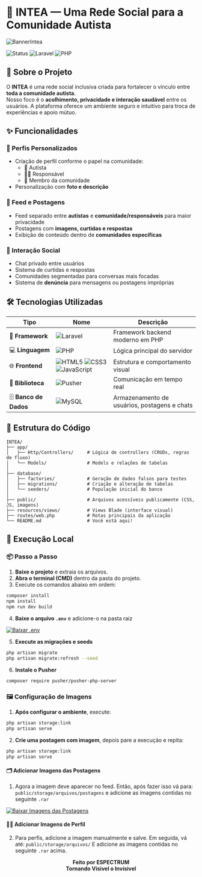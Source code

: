 # 🧩 INTEA — Uma Rede Social para a Comunidade Autista

 ![BannerIntea](https://github.com/user-attachments/assets/8888a18e-bc7f-49f6-a90e-28b43dadf0cb)


![Status](https://img.shields.io/badge/Status-🚧_Em_Desenvolvimento-yellow?style=for-the-badge)
![Laravel](https://img.shields.io/badge/Laravel-v10-FF2D20?style=for-the-badge&logo=laravel&logoColor=white)
![PHP](https://img.shields.io/badge/PHP-8.x-777BB4?style=for-the-badge&logo=php&logoColor=white)

## 💙 Sobre o Projeto  
O **INTEA** é uma rede social inclusiva criada para fortalecer o vínculo entre **toda a comunidade autista**.  
Nosso foco é o **acolhimento, privacidade e interação saudável** entre os usuários. A plataforma oferece um ambiente seguro e intuitivo para troca de experiências e apoio mútuo.

## ✨ Funcionalidades

### 👤 Perfis Personalizados  
- Criação de perfil conforme o papel na comunidade:  
  - 🧠 Autista  
  - 🧍‍♂️ Responsável  
  - 💬 Membro da comunidade  
- Personalização com **foto e descrição**

### 📰 Feed e Postagens  
- Feed separado entre **autistas** e **comunidade/responsáveis** para maior privacidade  
- Postagens com **imagens, curtidas e respostas**  
- Exibição de conteúdo dentro de **comunidades específicas**

### 💬 Interação Social  
- Chat privado entre usuários  
- Sistema de curtidas e respostas  
- Comunidades segmentadas para conversas mais focadas
- Sistema de **denúncia** para mensagens ou postagens impróprias

## 🛠 Tecnologias Utilizadas

| Tipo | Nome | Descrição |
|------|------|------------|
| 🧩 **Framework** | ![Laravel](https://img.shields.io/badge/Laravel-v10-FF2D20?style=flat&logo=laravel&logoColor=white) | Framework backend moderno em PHP |
| 💻 **Linguagem** | ![PHP](https://img.shields.io/badge/PHP-8.x-777BB4?style=flat&logo=php&logoColor=white) | Lógica principal do servidor |
| 🌐 **Frontend** | ![HTML5](https://img.shields.io/badge/HTML5-E34F26?style=flat&logo=html5&logoColor=white) ![CSS3](https://img.shields.io/badge/CSS3-1572B6?style=flat&logo=css3&logoColor=white) ![JavaScript](https://img.shields.io/badge/JavaScript-F7DF1E?style=flat&logo=javascript&logoColor=black) | Estrutura e comportamento visual |
| 🔔 **Biblioteca** | ![Pusher](https://img.shields.io/badge/Pusher-300D4F?style=flat&logo=pusher&logoColor=white) | Comunicação em tempo real |
| 🗄️ **Banco de Dados** | ![MySQL](https://img.shields.io/badge/MySQL-4479A1?style=flat&logo=mysql&logoColor=white) | Armazenamento de usuários, postagens e chats |

## 📁 Estrutura do Código

```plaintext
INTEA/
├── app/
│   ├── Http/Controllers/     # Lógica de controllers (CRUDs, regras de fluxo)
│   └── Models/               # Models e relações de tabelas
│
├── database/
│   ├── factories/            # Geração de dados falsos para testes
│   ├── migrations/           # Criação e alteração de tabelas
│   └── seeders/              # População inicial do banco
│
├── public/                   # Arquivos acessíveis publicamente (CSS, JS, imagens)
├── resources/views/          # Views Blade (interface visual)
├── routes/web.php            # Rotas principais da aplicação
└── README.md                 # Você está aqui!

```

## 🚀 Execução Local

### 📦 Passo a Passo

1. **Baixe o projeto** e extraia os arquivos.  
2. **Abra o terminal (CMD)** dentro da pasta do projeto.  
3. Execute os comandos abaixo em ordem:

```bash
composer install
npm install
npm run dev build
```

4. **Baixe o arquivo `.env`** e adicione-o na pasta raiz

[![Baixar .env](https://img.shields.io/badge/_Baixar_.env-1E90FF?style=for-the-badge&logo=files&logoColor=white)](https://www.mediafire.com/file/2wsbyk0ggoi1e00/.env/file)

5. **Execute as migrações e seeds**
```bash
php artisan migrate
php artisan migrate:refresh --seed
```
6. **Instale o Pusher**
```bash
composer require pusher/pusher-php-server
```

### 🖼️ Configuração de Imagens

1. **Após configurar o ambiente**, execute:
```bash
php artisan storage:link
php artisan serve
```
2. **Crie uma postagem com imagem**, depois pare a execução e repita:
```bash
php artisan storage:link
php artisan serve
```

#### 🗂️ Adicionar Imagens das Postagens
1. Agora a imagem deve aparecer no feed. Então, após fazer isso vá para: 
`public/storage/arquivos/postagens`
e adicione as imagens contidas no seguinte `.rar`

[![Baixar Imagens das Postagens](https://img.shields.io/badge/_Baixar_Imagens_Postagens-FF69B4?style=for-the-badge&logo=files&logoColor=white)](https://www.mediafire.com/file/lb6ia707tis01iw/ImagensTcc.rar/file)

#### 🧍‍♀️ Adicionar Imagens de Perfil
2. Para perfis, adicione a imagem manualmente e salve.
Em seguida, vá até:
`public/storage/arquivos/`
E adicione as imagens contidas no seguinte `.rar` acima.

<p align="center"> <b>Feito por ESPECTRUM</b><br> <b>Tornando Vísivel o Invísivel</b></p> 
